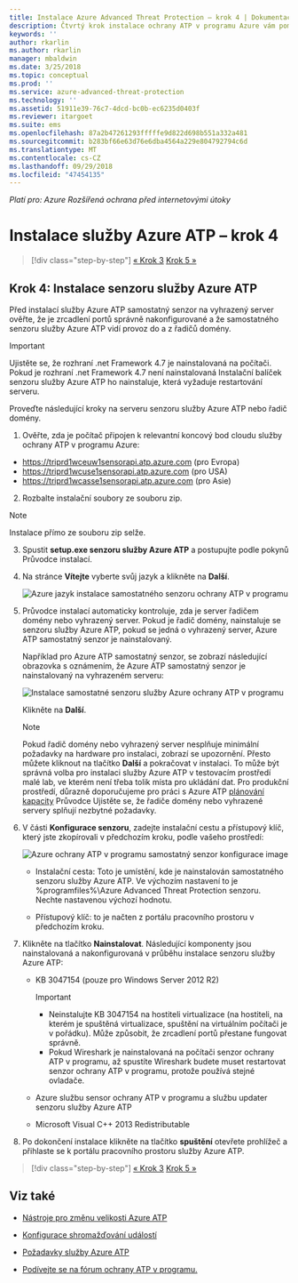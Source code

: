 ```yaml
---
title: Instalace Azure Advanced Threat Protection – krok 4 | Dokumentace Microsoftu
description: Čtvrtý krok instalace ochrany ATP v programu Azure vám pomůže s instalací samostatného senzoru služby Azure ATP.
keywords: ''
author: rkarlin
ms.author: rkarlin
manager: mbaldwin
ms.date: 3/25/2018
ms.topic: conceptual
ms.prod: ''
ms.service: azure-advanced-threat-protection
ms.technology: ''
ms.assetid: 51911e39-76c7-4dcd-bc0b-ec6235d0403f
ms.reviewer: itargoet
ms.suite: ems
ms.openlocfilehash: 87a2b47261293fffffe9d822d698b551a332a481
ms.sourcegitcommit: b283bf66e63d76e6dba4564a229e804792794c6d
ms.translationtype: MT
ms.contentlocale: cs-CZ
ms.lasthandoff: 09/29/2018
ms.locfileid: "47454135"
---
```

*Platí pro: Azure Rozšířená ochrana před internetovými útoky*



# <a name="install-azure-atp---step-4"></a>Instalace služby Azure ATP – krok 4

> [!div class="step-by-step"]
> [« Krok 3](install-atp-step3.md)
> [Krok 5 »](install-atp-step5.md)

## <a name="step-4-install-the-azure-atp-sensor"></a>Krok 4: Instalace senzoru služby Azure ATP

Před instalací služby Azure ATP samostatný senzor na vyhrazený server ověřte, že je zrcadlení portů správně nakonfigurované a že samostatného senzoru služby Azure ATP vidí provoz do a z řadičů domény. 


> [!IMPORTANT]
>Ujistěte se, že rozhraní .net Framework 4.7 je nainstalovaná na počítači. Pokud je rozhraní .net Framework 4.7 není nainstalovaná Instalační balíček senzoru služby Azure ATP ho nainstaluje, která vyžaduje restartování serveru.

Proveďte následující kroky na serveru senzoru služby Azure ATP nebo řadič domény.

1. Ověřte, zda je počítač připojen k relevantní koncový bod cloudu služby ochrany ATP v programu Azure:
  - https://triprd1wceuw1sensorapi.atp.azure.com (pro Evropa)  
  - https://triprd1wcuse1sensorapi.atp.azure.com (pro USA)
  - https://triprd1wcasse1sensorapi.atp.azure.com (pro Asie)

2. Rozbalte instalační soubory ze souboru zip. 
> [!NOTE] 
> Instalace přímo ze souboru zip selže.

3.  Spustit **setup.exe senzoru služby Azure ATP** a postupujte podle pokynů Průvodce instalací.

4.  Na stránce **Vítejte** vyberte svůj jazyk a klikněte na **Další**.

     ![Azure jazyk instalace samostatného senzoru ochrany ATP v programu](media/sensor-install-language.png)


5.  Průvodce instalací automaticky kontroluje, zda je server řadičem domény nebo vyhrazený server. Pokud je řadič domény, nainstaluje se senzoru služby Azure ATP, pokud se jedná o vyhrazený server, Azure ATP samostatný senzor je nainstalovaný. 
    
    Například pro Azure ATP samostatný senzor, se zobrazí následující obrazovka s oznámením, že Azure ATP samostatný senzor je nainstalovaný na vyhrazeném serveru:
    
    ![Instalace samostatné senzoru služby Azure ochrany ATP v programu](media/sensor-install-deployment-type.png)

    Klikněte na **Další**.

    > [!NOTE] 
    > Pokud řadič domény nebo vyhrazený server nesplňuje minimální požadavky na hardware pro instalaci, zobrazí se upozornění. Přesto můžete kliknout na tlačítko **Další** a pokračovat v instalaci. To může být správná volba pro instalaci služby Azure ATP v testovacím prostředí malé lab, ve kterém není třeba tolik místa pro ukládání dat. Pro produkční prostředí, důrazně doporučujeme pro práci s Azure ATP [plánování kapacity](atp-capacity-planning.md) Průvodce Ujistěte se, že řadiče domény nebo vyhrazené servery splňují nezbytné požadavky.

6.  V části **Konfigurace senzoru**, zadejte instalační cestu a přístupový klíč, který jste zkopírovali v předchozím kroku, podle vašeho prostředí:

    ![Azure ochrany ATP v programu samostatný senzor konfigurace image](media/sensor-install-config.png)

      - Instalační cesta: Toto je umístění, kde je nainstalován samostatného senzoru služby Azure ATP. Ve výchozím nastavení to je %programfiles%\Azure Advanced Threat Protection senzoru. Nechte nastavenou výchozí hodnotu.

      - Přístupový klíč: to je načten z portálu pracovního prostoru v předchozím kroku.
    
7. Klikněte na tlačítko **Nainstalovat**. Následující komponenty jsou nainstalovaná a nakonfigurovaná v průběhu instalace senzoru služby Azure ATP:

    -   KB 3047154 (pouze pro Windows Server 2012 R2)

        > [!IMPORTANT]
        > -   Neinstalujte KB 3047154 na hostiteli virtualizace (na hostiteli, na kterém je spuštěná virtualizace, spuštění na virtuálním počítači je v pořádku). Může způsobit, že zrcadlení portů přestane fungovat správně. 
        > -   Pokud Wireshark je nainstalovaná na počítači senzor ochrany ATP v programu, až spustíte Wireshark budete muset restartovat senzor ochrany ATP v programu, protože používá stejné ovladače.

    -   Azure službu sensor ochrany ATP v programu a službu updater senzoru služby Azure ATP
    -   Microsoft Visual C++ 2013 Redistributable

8.  Po dokončení instalace klikněte na tlačítko **spuštění** otevřete prohlížeč a přihlaste se k portálu pracovního prostoru služby Azure ATP.


> [!div class="step-by-step"]
> [« Krok 3](install-atp-step3.md)
> [Krok 5 »](install-atp-step5.md)


## <a name="see-also"></a>Viz také

- [Nástroje pro změnu velikosti Azure ATP](http://aka.ms/aatpsizingtool)

- [Konfigurace shromažďování událostí](configure-event-collection.md)

- [Požadavky služby Azure ATP](atp-prerequisites.md)

- [Podívejte se na fórum ochrany ATP v programu.](https://aka.ms/azureatpcommunity)
